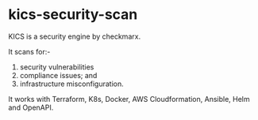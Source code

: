 # kics-security-scan
KICS is a security engine by checkmarx.

It scans for:- 
1) security vulnerabilities
2) compliance issues; and
3) infrastructure misconfiguration.

It works with Terraform, K8s, Docker, AWS Cloudformation, Ansible, Helm and OpenAPI.
